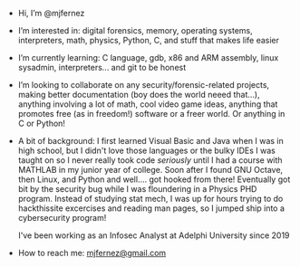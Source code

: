 - Hi, I’m @mjfernez

- I’m interested in: digital forensics, memory, operating systems, interpreters, math, physics, Python, C, and stuff that makes
  life easier
  
- I’m currently learning: C language, gdb, x86 and ARM assembly, linux sysadmin, interpreters... and git to be honest

- I’m looking to collaborate on any security/forensic-related projects, making better documentation (boy does the world neeed that...),
  anything involving a lot of math, cool video game ideas, anything that promotes free (as in freedom!) software
  or a freer world. Or anything in C or Python!
  
- A bit of background: I first learned Visual Basic and Java when I was in high school, but I didn't love those languages
  or the bulky IDEs I was taught on so I never really took code *seriously* until I had a course with MATHLAB in my junior
  year of college. Soon after I found GNU Octave, then Linux, and Python and well.... got hooked from there! Eventually
  got bit by the security bug while I was floundering in a Physics PHD program. Instead of studying stat mech, I was up 
  for hours trying to do hackthissite excercises and reading man pages, so I jumped ship into a cybersecurity program!
  
  I've been working as an Infosec Analyst at Adelphi University since 2019

- How to reach me: mjfernez@gmail.com

<!---
mjfernez/mjfernez is a ✨ special ✨ repository because its `README.md` (this file) appears on your GitHub profile.
You can click the Preview link to take a look at your changes.
--->
